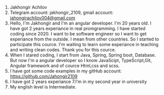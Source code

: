 1. Jakhongir Achilov 
2. Telegram account: jakhongir_2109, gmail account: jahongirachilov004@gmail.com
3. Hello, I'm Jakhongir and I'm an angular developer. I'm 20 years old. I have got 2 years experiance in real promgramming. I have started coding since 2020. I want to be software engineer so I want to get experiance from the outside. I mean from other countries. So I started to participate this cource. I'm waiting to learn some experiance in teaching and writing clean codes. Thank you for this cource.
4. When I stared coding, I start from Java, Spring, Spring boot, Database. But now I'm a angular developer so 
I know JavaScipt, TypeScript,Git, Angular framework and of cource Html,css and scss.
5. I have got some code examples in my gitHub account:  https://github.com/Jahongir2109
6. I have got 2 years experiance
7.I'm in my second year in university
8. My english level is Intermediate.